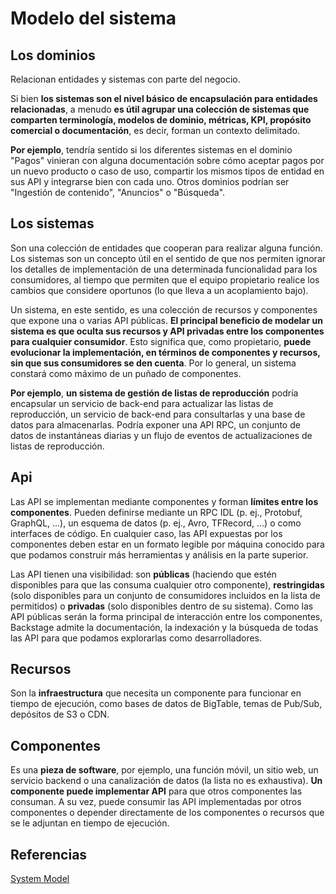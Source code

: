 # Modelo del sistema

## Los dominios
Relacionan entidades y sistemas con parte del negocio.

Si bien **los sistemas son el nivel básico de encapsulación para entidades relacionadas**, a menudo **es útil agrupar una colección de sistemas que comparten terminología, modelos de dominio, métricas, KPI, propósito comercial o documentación**, es decir, forman un contexto delimitado.

**Por ejemplo**, tendría sentido si los diferentes sistemas en el dominio "Pagos" vinieran con alguna documentación sobre cómo aceptar pagos por un nuevo producto o caso de uso, compartir los mismos tipos de entidad en sus API y integrarse bien con cada uno. Otros dominios podrían ser "Ingestión de contenido", "Anuncios" o "Búsqueda".

## Los sistemas
Son una colección de entidades que cooperan para realizar alguna función. Los sistemas son un concepto útil en el sentido de que nos permiten ignorar los detalles de implementación de una determinada funcionalidad para los consumidores, al tiempo que permiten que el equipo propietario realice los cambios que considere oportunos (lo que lleva a un acoplamiento bajo).

Un sistema, en este sentido, es una colección de recursos y componentes que expone una o varias API públicas. **El principal beneficio de modelar un sistema es que oculta sus recursos y API privadas entre los componentes para cualquier consumidor**. Esto significa que, como propietario, **puede evolucionar la implementación, en términos de componentes y recursos, sin que sus consumidores se den cuenta**. Por lo general, un sistema constará como máximo de un puñado de componentes.

**Por ejemplo**, **un sistema de gestión de listas de reproducción** podría encapsular un servicio de back-end para actualizar las listas de reproducción, un servicio de back-end para consultarlas y una base de datos para almacenarlas. Podría exponer una API RPC, un conjunto de datos de instantáneas diarias y un flujo de eventos de actualizaciones de listas de reproducción.

## Api
Las API se implementan mediante componentes y forman **límites entre los componentes**. Pueden definirse mediante un RPC IDL (p. ej., Protobuf, GraphQL, ...), un esquema de datos (p. ej., Avro, TFRecord, ...) o como interfaces de código. En cualquier caso, las API expuestas por los componentes deben estar en un formato legible por máquina conocido para que podamos construir más herramientas y análisis en la parte superior. 

Las API tienen una visibilidad: son **públicas** (haciendo que estén disponibles para que las consuma cualquier otro componente), **restringidas** (solo disponibles para un conjunto de consumidores incluidos en la lista de permitidos) o **privadas** (solo disponibles dentro de su sistema). Como las API públicas serán la forma principal de interacción entre los componentes, Backstage admite la documentación, la indexación y la búsqueda de todas las API para que podamos explorarlas como desarrolladores.

## Recursos
Son la **infraestructura** que necesita un componente para funcionar en tiempo de ejecución, como bases de datos de BigTable, temas de Pub/Sub, depósitos de S3 o CDN.

## Componentes
Es una **pieza de software**, por ejemplo, una función móvil, un sitio web, un servicio backend o una canalización de datos (la lista no es exhaustiva). **Un componente puede implementar API** para que otros componentes las consuman. A su vez, puede consumir las API implementadas por otros componentes o depender directamente de los componentes o recursos que se le adjuntan en tiempo de ejecución.

## Referencias

[System Model](https://backstage.io/docs/features/software-catalog/system-model)
